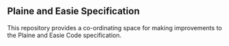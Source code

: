## Plaine and Easie Specification

This repository provides a co-ordinating space for making improvements to the Plaine and Easie Code specification.

